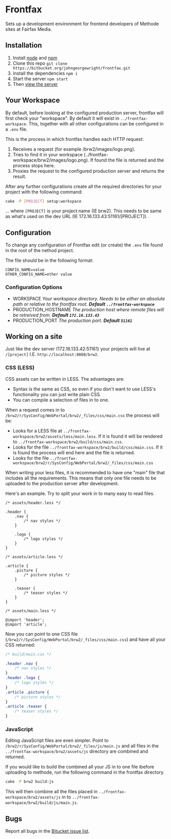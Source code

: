 Frontfax
=======

Sets up a development environment for frontend developers of Methode sites at Fairfax Media.

Installation
------------

1. Install [node](http://nodejs.org) and [npm](https://npmjs.org)
2. Clone this repo `git clone https://bitbucket.org/johngeorgewright/frontfax.git`
3. Install the dependencies `npm i`
4. Start the server `npm start`
5. Then [view the server](http://localhost:8080)

Your Workspace
--------------

By default, before looking at the configured production server, frontfax will first check your "workspace". By default it will exist in `../frontfax-workspace`. This, together with all other configurations can be configured in a `.env` file.

This is the process in which frontfax handles each HTTP request:

1. Receives a request (for example /brw2/images/logo.png).
2. Tries to find it in your workspace (../frontfax-workspace/brw2/images/logo.png). If found the file is returned and the process stops here.
3. Proxies the request to the configured production server and returns the result.

After any further configurations create all the required directories for your project with the following command:

```sh
cake -P [PROJECT] setup:workspace
```

... where `[PROJECT]` is your project name (IE brw2). This needs to be same as what's used on the dev URL (IE 172.16.133.43:51161/[PROJECT]).

Configuration
-------------

To change any configuration of Frontfax edit (or create) the `.env` file found in the root of the nethod project.

The file should be in the following format:

```
CONFIG_NAME=value
OTHER_CONFIG_NAME=other value
```

### Configuration Options

- WORKSPACE *Your workspace directory. Needs to be either an absolute path or relative to the frontfax root. __Default `../frontfax-workspace`__*
- PRODUCTION_HOSTNAME *The production host where remote files will be retreived from. __Default `172.16.133.43`__*
- PRODUCTION_PORT *The production port. __Default `51161`__*

Working on a site
-----------------

Just like the dev server (172.16.133.42:51161) your projects will live at `/[project]` I.E. `http://localhost:8080/brw2`.

### CSS (LESS)

CSS assets can be written in LESS. The advantages are:

- Syntax is the same as CSS, so even if you don't want to use LESS's functionality you can just write plain CSS.
- You can compile a selection of files in to one.

When a request comes in to `/brw2/r/SysConfig/WebPortal/brw2/_files/css/main.css` the process will be:

- Looks for a LESS file at `../frontfax-workspace/brw2/assets/less/main.less`. If it is found it will be rendered to `../frontfax-workspace/brw2/build/css/main.css`.
- Looks for the file `../frontfax-workspace/brw2/build/css/main.css`. If it is found the process will end here and the file is returned.
- Looks for the file `../frontfax-workspace/brw2/r/SysConfig/WebPortal/brw2/_files/css/main.css`

When writing your less files, it is recommended to have one "main" file that includes all the requirements. This means that only one file needs to be uploaded to the production server after development.

Here's an example. Try to split your work in to many easy to read files.

```less
/* assets/header.less */

.header {
	.nav {
		/* nav styles */
	}

	.logo {
		/* logo styles */
	}
}
```

```less
/* assets/article.less */

.article {
	.picture {
		/* picture styles */
	}

	.teaser {
		/* teaser styles */
	}
}
```

```less
/* assets/main.less */

@import 'header';
@import 'article';
```

Now you can point to one CSS file (`/brw2/r/SysConfig/WebPortal/brw2/_files/css/main.css`) and have all your CSS returned:

```css
/* build/main.css */

.header .nav {
	/* nav styles */
}
.header .logo {
	/* logo styles */
}
.article .picture {
	/* picture styles */
}
.article .teaser {
	/* teaser styles */
}
```

### JavaScript

Editing JavaScript files are even simpler. Point to `/brw2/r/SysConfig/WebPortal/brw2/_files/js/main.js` and all files in the `../frontfax-workspace/brw2/assets/js` directory are combined and returned.

If you would like to build the combined all your JS in to one file ibefore uploading to methode, run the following command in the frontfax directory.

```sh
cake -P brw2 build:js
```

This will then combine all the files placed in `../frontfax-workspace/brw2/assets/js` in to `../frontfax-workspace/brw2/build/js/main.js`.

Bugs
----

Report all bugs in the [Bitucket issue list](https://bitbucket.org/johngeorgewright/frontfax/issues).


